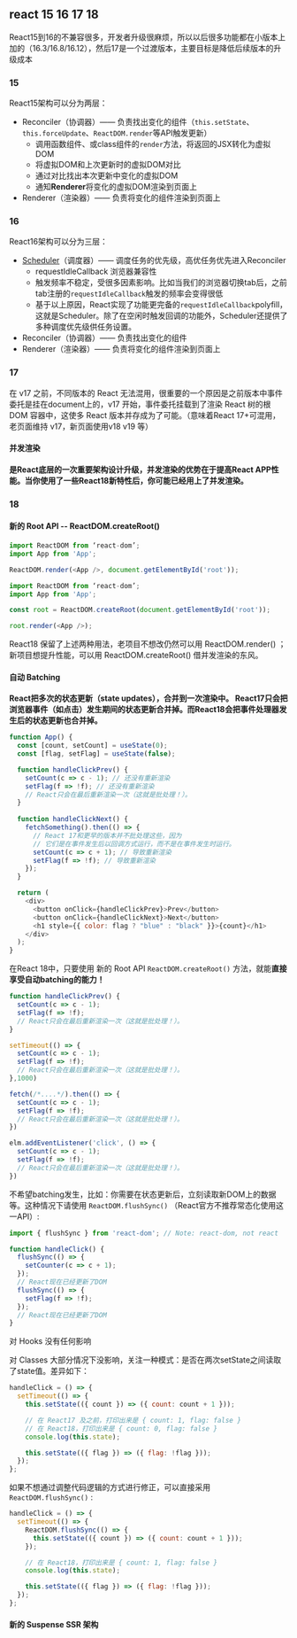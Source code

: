 ## react 15 16 17 18 

React15到16的不兼容很多，开发者升级很麻烦，所以以后很多功能都在小版本上加的（16.3/16.8/16.12），然后17是一个过渡版本，主要目标是降低后续版本的升级成本


### 15 

React15架构可以分为两层：
- Reconciler（协调器）—— 负责找出变化的组件（`this.setState`、`this.forceUpdate`、`ReactDOM.render`等API触发更新）
  - 调用函数组件、或class组件的`render`方法，将返回的JSX转化为虚拟DOM
  - 将虚拟DOM和上次更新时的虚拟DOM对比
  - 通过对比找出本次更新中变化的虚拟DOM
  - 通知**Renderer**将变化的虚拟DOM渲染到页面上
- Renderer（渲染器）—— 负责将变化的组件渲染到页面上

### 16

React16架构可以分为三层：
- [Scheduler](https://github.com/facebook/react/blob/1fb18e22ae66fdb1dc127347e169e73948778e5a/packages/scheduler/README.md)（调度器）—— 调度任务的优先级，高优任务优先进入Reconciler
  - requestIdleCallback 浏览器兼容性
  - 触发频率不稳定，受很多因素影响。比如当我们的浏览器切换tab后，之前tab注册的`requestIdleCallback`触发的频率会变得很低
  - 基于以上原因，React实现了功能更完备的`requestIdleCallback`polyfill，这就是Scheduler。除了在空闲时触发回调的功能外，Scheduler还提供了多种调度优先级供任务设置。
- Reconciler（协调器）—— 负责找出变化的组件
- Renderer（渲染器）—— 负责将变化的组件渲染到页面上

### 17

在 v17 之前，不同版本的 React 无法混用，很重要的一个原因是之前版本中事件委托是挂在document上的，v17 开始，事件委托挂载到了渲染 React 树的根 DOM 容器中，这使多 React 版本并存成为了可能。（意味着React 17+可混用，老页面维持 v17，新页面使用v18 v19 等）

#### 并发渲染

**是React底层的一次重要架构设计升级，并发渲染的优势在于提高React APP性能。当你使用了一些React18新特性后，你可能已经用上了并发渲染。**


### 18

#### 新的 Root API -- **ReactDOM.createRoot()**

```js
import ReactDOM from ‘react-dom’;
import App from 'App';

ReactDOM.render(<App />, document.getElementById('root'));
```
```js
import ReactDOM from ‘react-dom’;
import App from 'App';

const root = ReactDOM.createRoot(document.getElementById('root'));

root.render(<App />);
```

React18 保留了上述两种用法，老项目不想改仍然可以用 ReactDOM.render() ；新项目想提升性能，可以用  ReactDOM.createRoot() 借并发渲染的东风。


#### 自动 Batching

**React把多次的状态更新（state updates），合并到一次渲染中。 React17只会把浏览器事件（如点击）发生期间的状态更新合并掉。而React18会把事件处理器发生后的状态更新也合并掉。**

```js
function App() {
  const [count, setCount] = useState(0);
  const [flag, setFlag] = useState(false);

  function handleClickPrev() {
    setCount(c => c - 1); // 还没有重新渲染
    setFlag(f => !f); // 还没有重新渲染
    // React只会在最后重新渲染一次（这就是批处理！）。
  }
  
  function handleClickNext() {
    fetchSomething().then(() => {
      // React 17和更早的版本并不批处理这些，因为
      // 它们是在事件发生后以回调方式运行，而不是在事件发生时运行。
      setCount(c => c + 1); // 导致重新渲染
      setFlag(f => !f); // 导致重新渲染
    });
  }

  return (
    <div>
      <button onClick={handleClickPrev}>Prev</button>
      <button onClick={handleClickNext}>Next</button>
      <h1 style={{ color: flag ? "blue" : "black" }}>{count}</h1>
    </div>
  );
}
```

在React 18中，只要使用 新的 Root API `ReactDOM.createRoot()` 方法，就能**直接享受自动batching的能力！**

```js
function handleClickPrev() {
  setCount(c => c - 1); 
  setFlag(f => !f); 
  // React只会在最后重新渲染一次（这就是批处理！）。
}

setTimeout(() => {
  setCount(c => c - 1); 
  setFlag(f => !f); 
  // React只会在最后重新渲染一次（这就是批处理！）。
},1000)

fetch(/*....*/).then(() => {
  setCount(c => c - 1); 
  setFlag(f => !f); 
  // React只会在最后重新渲染一次（这就是批处理！）。
})

elm.addEventListener('click', () => {
  setCount(c => c - 1); 
  setFlag(f => !f); 
  // React只会在最后重新渲染一次（这就是批处理！）。
})
```

不希望batching发生，比如：你需要在状态更新后，立刻读取新DOM上的数据等。这种情况下请使用 `ReactDOM.flushSync()` （React官方不推荐常态化使用这一API）:

```js
import { flushSync } from 'react-dom'; // Note: react-dom, not react

function handleClick() {
  flushSync(() => {
    setCounter(c => c + 1);
  });
  // React现在已经更新了DOM
  flushSync(() => {
    setFlag(f => !f);
  });
  // React现在已经更新了DOM
}
```

对 Hooks 没有任何影响

对 Classes 大部分情况下没影响，关注一种模式：是否在两次setState之间读取了state值。差异如下：

```js
handleClick = () => {
  setTimeout(() => {
    this.setState(({ count }) => ({ count: count + 1 }));

    // 在 React17 及之前，打印出来是 { count: 1, flag: false }
    // 在 React18，打印出来是 { count: 0, flag: false }
    console.log(this.state);

    this.setState(({ flag }) => ({ flag: !flag }));
  });
};
```
如果不想通过调整代码逻辑的方式进行修正，可以直接采用 `ReactDOM.flushSync()` :
```js
handleClick = () => {
  setTimeout(() => {
    ReactDOM.flushSync(() => {
      this.setState(({ count }) => ({ count: count + 1 }));
    });

    // 在 React18，打印出来是 { count: 1, flag: false }
    console.log(this.state);

    this.setState(({ flag }) => ({ flag: !flag }));
  });
};
```

#### 新的 Suspense SSR 架构